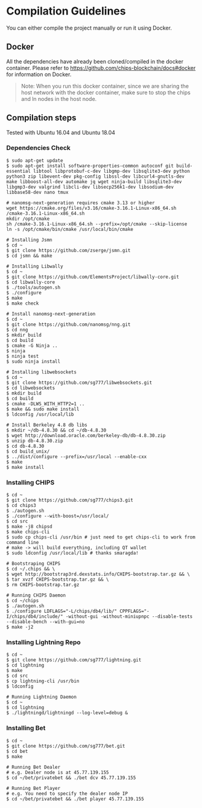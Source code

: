# Compilation Guidelines

You can either compile the project manually or run it using Docker.

## Docker

All the dependencies have already been cloned/compiled in the docker container. Please refer to 
https://github.com/chips-blockchain/docs#docker for information on Docker.

> Note: When you run this docker container, since we are sharing the host network with the docker container, make sure to stop the chips and ln nodes in the host node.

## Compilation steps

Tested with Ubuntu 16.04 and Ubuntu 18.04

### Dependencies Check 

```
$ sudo apt-get update
$ sudo apt-get install software-properties-common autoconf git build-essential libtool libprotobuf-c-dev libgmp-dev libsqlite3-dev python python3 zip libevent-dev pkg-config libssl-dev libcurl4-gnutls-dev make libboost-all-dev automake jq wget ninja-build libsqlite3-dev libgmp3-dev valgrind libcli-dev libsecp256k1-dev libsodium-dev libbase58-dev nano tmux

# nanomsg-next-generation requires cmake 3.13 or higher
wget https://cmake.org/files/v3.16/cmake-3.16.1-Linux-x86_64.sh /cmake-3.16.1-Linux-x86_64.sh
mkdir /opt/cmake
sh /cmake-3.16.1-Linux-x86_64.sh --prefix=/opt/cmake --skip-license
ln -s /opt/cmake/bin/cmake /usr/local/bin/cmake

# Installing Jsmn
$ cd ~
$ git clone https://github.com/zserge/jsmn.git
$ cd jsmn && make

# Installing Libwally
$ cd ~
$ git clone https://github.com/ElementsProject/libwally-core.git
$ cd libwally-core
$ ./tools/autogen.sh
$ ./configure
$ make
$ make check

# Install nanomsg-next-generation 
$ cd ~
$ git clone https://github.com/nanomsg/nng.git
$ cd nng
$ mkdir build
$ cd build
$ cmake -G Ninja ..
$ ninja
$ ninja test
$ sudo ninja install

# Installing libwebsockets
$ cd ~
$ git clone https://github.com/sg777/libwebsockets.git
$ cd libwebsockets
$ mkdir build
$ cd build
$ cmake -DLWS_WITH_HTTP2=1 ..
$ make && sudo make install
$ ldconfig /usr/local/lib

# Install Berkeley 4.8 db libs
$ mkdir ~/db-4.8.30 && cd ~/db-4.8.30
$ wget http://download.oracle.com/berkeley-db/db-4.8.30.zip
$ unzip db-4.8.30.zip
$ cd db-4.8.30
$ cd build_unix/
$ ../dist/configure --prefix=/usr/local --enable-cxx
$ make
$ make install

```

### Installing CHIPS
```
$ cd ~
$ git clone https://github.com/sg777/chips3.git
$ cd chips3
$ ./autogen.sh
$ ./configure --with-boost=/usr/local/ 
$ cd src
$ make -j8 chipsd
$ make chips-cli
$ sudo cp chips-cli /usr/bin # just need to get chips-cli to work from command line
# make -> will build everything, including QT wallet
$ sudo ldconfig /usr/local/lib # thanks smaragda!

# Bootstraping CHIPS
$ cd ~/.chips && \
$ wget http://bootstrap3rd.dexstats.info/CHIPS-bootstrap.tar.gz && \
$ tar xvzf CHIPS-bootstrap.tar.gz && \
$ rm CHIPS-bootstrap.tar.gz

# Running CHIPS Daemon
$ cd ~/chips
$ ./autogen.sh
$ ./configure LDFLAGS="-L/chips/db4/lib/" CPPFLAGS="-I/chips/db4/include/" -without-gui -without-miniupnpc --disable-tests --disable-bench --with-gui=no
$ make -j2
```

### Installing Lightning Repo

```
$ cd ~
$ git clone https://github.com/sg777/lightning.git
$ cd lightning
$ make
$ cd src
$ cp lightning-cli /usr/bin
$ ldconfig

# Running Lightning Daemon
$ cd ~
$ cd lightning
$ ./lightningd/lightningd --log-level=debug &
```

### Installing Bet
```
$ cd ~
$ git clone https://github.com/sg777/bet.git
$ cd bet
$ make

# Running Bet Dealer
# e.g. Dealer node is at 45.77.139.155
$ cd ~/bet/privatebet && ./bet dcv 45.77.139.155

# Running Bet Player
# e.g. You need to specify the dealer node IP
$ cd ~/bet/privatebet && ./bet player 45.77.139.155
```

